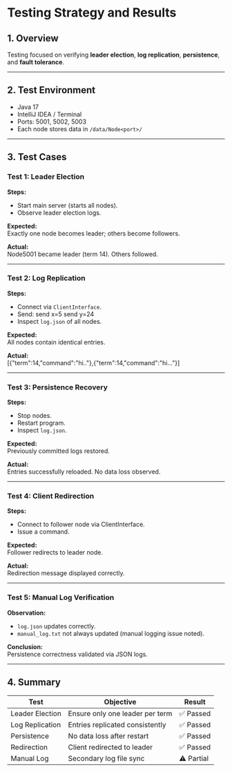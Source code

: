 # Testing Strategy and Results

## 1. Overview
Testing focused on verifying **leader election**, **log replication**, **persistence**, and **fault tolerance**.

---

## 2. Test Environment
- Java 17
- IntelliJ IDEA / Terminal
- Ports: 5001, 5002, 5003
- Each node stores data in `/data/Node<port>/`

---

## 3. Test Cases

### Test 1: Leader Election
**Steps:**
- Start main server (starts all nodes).
- Observe leader election logs.

**Expected:**  
Exactly one node becomes leader; others become followers.

**Actual:**  
Node5001 became leader (term 14). Others followed.

---

### Test 2: Log Replication
**Steps:**
- Connect via `ClientInterface`.
- Send:
send x=5
send y=24
- Inspect `log.json` of all nodes.

**Expected:**  
All nodes contain identical entries.

**Actual:**  
[{"term":14,"command":"hi.."},{"term":14,"command":"hi..."}]

---

### Test 3: Persistence Recovery
**Steps:**
- Stop nodes.
- Restart program.
- Inspect `log.json`.

**Expected:**  
Previously committed logs restored.

**Actual:**  
Entries successfully reloaded. No data loss observed.

---

### Test 4: Client Redirection
**Steps:**
- Connect to follower node via ClientInterface.
- Issue a command.

**Expected:**  
Follower redirects to leader node.

**Actual:**  
Redirection message displayed correctly.

---

### Test 5: Manual Log Verification
**Observation:**
- `log.json` updates correctly.
- `manual_log.txt` not always updated (manual logging issue noted).

**Conclusion:**  
Persistence correctness validated via JSON logs.

---

## 4. Summary
| Test | Objective | Result |
|------|------------|--------|
| Leader Election | Ensure only one leader per term | ✅ Passed |
| Log Replication | Entries replicated consistently | ✅ Passed |
| Persistence | No data loss after restart | ✅ Passed |
| Redirection | Client redirected to leader | ✅ Passed |
| Manual Log | Secondary log file sync | ⚠️ Partial |
